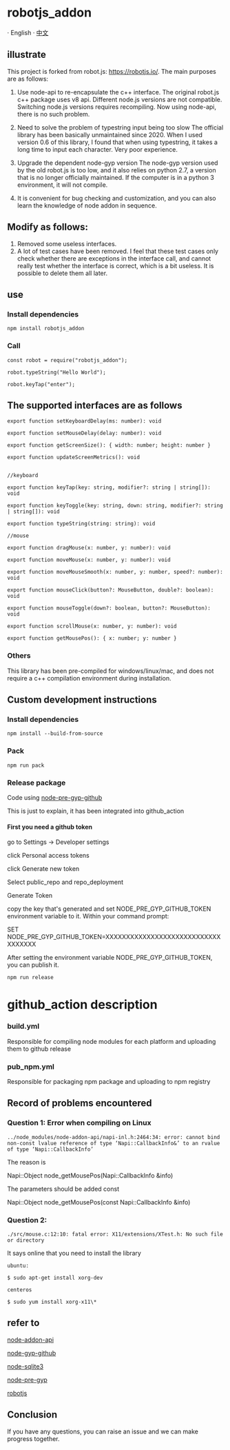 # robotjs_addon

· English · [中文](./README-zh_CN.md)

## illustrate

This project is forked from robot.js: https://robotjs.io/.
The main purposes are as follows:

1. Use node-api to re-encapsulate the c++ interface.
   The original robot.js c++ package uses v8 api. Different node.js versions are not compatible. Switching node.js versions requires recompiling.
   Now using node-api, there is no such problem.

2. Need to solve the problem of typestring input being too slow
   The official library has been basically unmaintained since 2020. When I used version 0.6 of this library, I found that when using typestring, it takes a long time to input each character. Very poor experience.

3. Upgrade the dependent node-gyp version
   The node-gyp version used by the old robot.js is too low, and it also relies on python 2.7, a version that is no longer officially maintained. If the computer is in a python 3 environment, it will not compile.

4. It is convenient for bug checking and customization, and you can also learn the knowledge of node addon in sequence.

## Modify as follows:

1. Removed some useless interfaces.
2. A lot of test cases have been removed. I feel that these test cases only check whether there are exceptions in the interface call, and cannot really test whether the interface is correct, which is a bit useless. It is possible to delete them all later.

## use

### Install dependencies

`npm install robotjs_addon`

### Call

```
const robot = require("robotjs_addon");

robot.typeString("Hello World");

robot.keyTap("enter");

```

## The supported interfaces are as follows

```
export function setKeyboardDelay(ms: number): void

export function setMouseDelay(delay: number): void

export function getScreenSize(): { width: number; height: number }

export function updateScreenMetrics(): void


//keyboard

export function keyTap(key: string, modifier?: string | string[]): void

export function keyToggle(key: string, down: string, modifier?: string | string[]): void

export function typeString(string: string): void

//mouse

export function dragMouse(x: number, y: number): void

export function moveMouse(x: number, y: number): void

export function moveMouseSmooth(x: number, y: number, speed?: number): void

export function mouseClick(button?: MouseButton, double?: boolean): void

export function mouseToggle(down?: boolean, button?: MouseButton): void

export function scrollMouse(x: number, y: number): void

export function getMousePos(): { x: number; y: number }

```

### Others

This library has been pre-compiled for windows/linux/mac, and does not require a c++ compilation environment during installation.

## Custom development instructions

### Install dependencies

```
npm install --build-from-source
```

### Pack

```
npm run pack
```

### Release package

Code using [node-pre-gyp-github](https://www.npmjs.com/package/node-pre-gyp-github)

This is just to explain, it has been integrated into github_action

#### First you need a github token

go to Settings -> Developer settings

click Personal access tokens

click Generate new token

Select public_repo and repo_deployment

Generate Token

copy the key that's generated and set NODE_PRE_GYP_GITHUB_TOKEN environment variable to it. Within your command prompt:

SET NODE_PRE_GYP_GITHUB_TOKEN=XXXXXXXXXXXXXXXXXXXXXXXXXXXXXXXXXXX

After setting the environment variable NODE_PRE_GYP_GITHUB_TOKEN, you can publish it.

```
npm run release

```

# github_action description

### build.yml

Responsible for compiling node modules for each platform and uploading them to github release

### pub_npm.yml

Responsible for packaging npm package and uploading to npm registry

## Record of problems encountered

### Question 1: Error when compiling on Linux

```
../node_modules/node-addon-api/napi-inl.h:2464:34: error: cannot bind non-const lvalue reference of type ‘Napi::CallbackInfo&’ to an rvalue of type ‘Napi::CallbackInfo’
```

The reason is

Napi::Object node_getMousePos(Napi::CallbackInfo &info)

The parameters should be added const

Napi::Object node_getMousePos(const Napi::CallbackInfo &info)

### Question 2:

```
./src/mouse.c:12:10: fatal error: X11/extensions/XTest.h: No such file or directory
```

It says online that you need to install the library

```
ubuntu:

$ sudo apt-get install xorg-dev

centeros

$ sudo yum install xorg-x11\*
```

## refer to

[node-addon-api](https://github.com/nodejs/node-addon-api)

[node-gyp-github](https://www.npmjs.com/package/node-pre-gyp-github)

[node-sqlite3](https://github.com/TryGhost/node-sqlite3)

[node-pre-gyp](https://github.com/mapbox/node-pre-gyp)

[robotjs](https://www.npmjs.com/package/robotjs)

## Conclusion

If you have any questions, you can raise an issue and we can make progress together.
